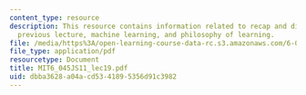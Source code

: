 ```yaml
---
content_type: resource
description: This resource contains information related to recap and discussion of
  previous lecture, machine learning, and philosophy of learning.
file: /media/https%3A/open-learning-course-data-rc.s3.amazonaws.com/6-045j-automata-computability-and-complexity-spring-2011/dbba3628a04acd5341895356d91c3982_MIT6_045JS11_lec19.pdf
file_type: application/pdf
resourcetype: Document
title: MIT6_045JS11_lec19.pdf
uid: dbba3628-a04a-cd53-4189-5356d91c3982
---
```

